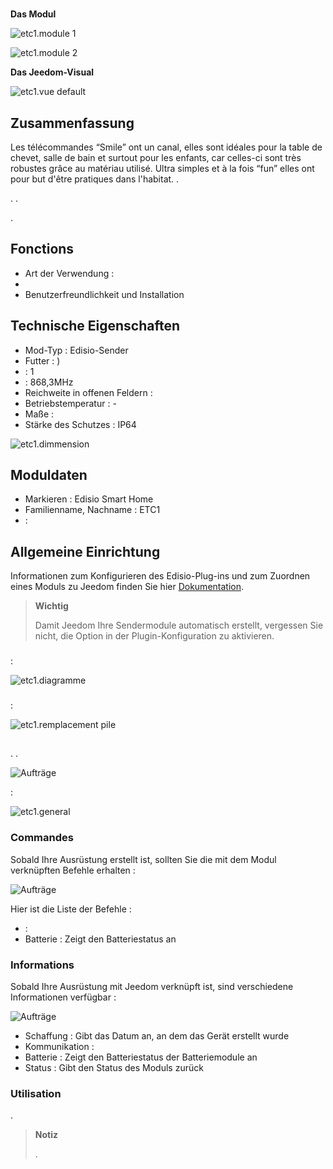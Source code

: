 # 

**Das Modul**

![etc1.module 1](images/etc1/etc1.module-1.jpg)

![etc1.module 2](images/etc1/etc1.module-2.png)

**Das Jeedom-Visual**

![etc1.vue default](images/etc1/etc1.vue-default.jpg)

## Zusammenfassung 

Les télécommandes “Smile” ont un canal, elles sont idéales pour la table de chevet, salle de bain et surtout pour les enfants, car celles-ci sont très robustes grâce au matériau utilisé. Ultra simples et à la fois “fun” elles ont pour but d'être pratiques dans l'habitat. .

. .

.

## Fonctions

-   Art der Verwendung : 
-   
-   Benutzerfreundlichkeit und Installation

## Technische Eigenschaften

-   Mod-Typ : Edisio-Sender
-   Futter : )
-    : 1
-    : 868,3MHz
-   Reichweite in offenen Feldern : 
-   Betriebstemperatur : -
-   Maße : 
-   Stärke des Schutzes : IP64

![etc1.dimmension](images/etc1/etc1.dimmension.png)

## Moduldaten

-   Markieren : Edisio Smart Home
-   Familienname, Nachname : ETC1
-    : 

## Allgemeine Einrichtung

Informationen zum Konfigurieren des Edisio-Plug-ins und zum Zuordnen eines Moduls zu Jeedom finden Sie hier [Dokumentation](https://doc.jeedom.com/de_DE/plugins/automation%20protocol/edisio/).

> **Wichtig**
>
> Damit Jeedom Ihre Sendermodule automatisch erstellt, vergessen Sie nicht, die Option in der Plugin-Konfiguration zu aktivieren.

### 

 :

![etc1.diagramme](images/etc1/etc1.diagramme.jpg)

### 

 :

![etc1.remplacement pile](images/etc1/etc1.remplacement-pile.jpg)

## 

. .

![Aufträge](images/etc1/etc1.touche-c.jpg)

 :

![etc1.general](images/etc1/etc1.general.jpg)

### Commandes

Sobald Ihre Ausrüstung erstellt ist, sollten Sie die mit dem Modul verknüpften Befehle erhalten :

![Aufträge](images/etc1/etc1.commandes.jpg)

Hier ist die Liste der Befehle :

-    : 
-   Batterie : Zeigt den Batteriestatus an

### Informations

Sobald Ihre Ausrüstung mit Jeedom verknüpft ist, sind verschiedene Informationen verfügbar :

![Aufträge](images/etc1/etc1.informations.jpg)

-   Schaffung : Gibt das Datum an, an dem das Gerät erstellt wurde
-   Kommunikation : 
-   Batterie : Zeigt den Batteriestatus der Batteriemodule an
-   Status : Gibt den Status des Moduls zurück

### Utilisation

.

> **Notiz**
>
> .
